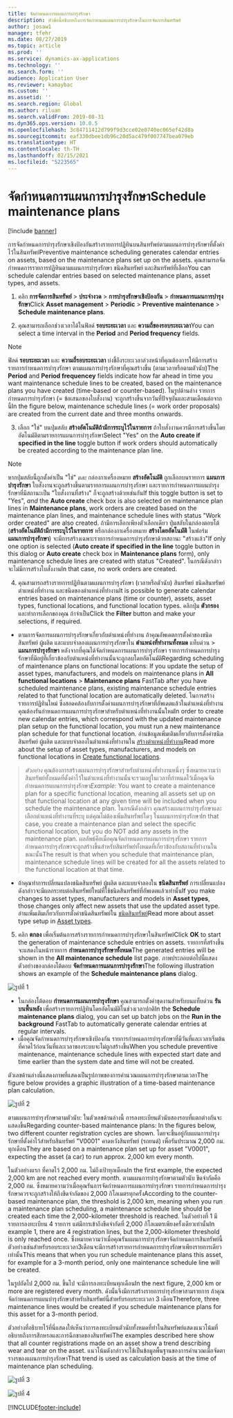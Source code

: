 ```yaml
---
title: จัดกำหนดการแผนการบำรุงรักษา
description: หัวข้อนี้อธิบายถึงการจัดกำหนดแผนการบำรุงรักษาในการจัดการสินทรัพย์
author: josaw1
manager: tfehr
ms.date: 08/27/2019
ms.topic: article
ms.prod: ''
ms.service: dynamics-ax-applications
ms.technology: ''
ms.search.form: ''
audience: Application User
ms.reviewer: kamaybac
ms.custom: ''
ms.assetid: ''
ms.search.region: Global
ms.author: riluan
ms.search.validFrom: 2019-08-31
ms.dyn365.ops.version: 10.0.5
ms.openlocfilehash: 3c84711412d799f9d3cce02e0740ec065ef42d8a
ms.sourcegitcommit: eaf330dbee1db96c20d5ac479f007747bea079eb
ms.translationtype: HT
ms.contentlocale: th-TH
ms.lasthandoff: 02/15/2021
ms.locfileid: "5223565"
---
```

# <a name="schedule-maintenance-plans"></a><span data-ttu-id="b6a22-103">จัดกำหนดการแผนการบำรุงรักษา</span><span class="sxs-lookup"><span data-stu-id="b6a22-103">Schedule maintenance plans</span></span>

[!include [banner](../../includes/banner.md)]

 

<span data-ttu-id="b6a22-104">การจัดกำหนดการบำรุงรักษาเชิงป้องกันสร้างรายการปฏิทินบนสินทรัพย์ตามแผนการบำรุงรักษาที่ตั้งค่าไว้ในสินทรัพย์</span><span class="sxs-lookup"><span data-stu-id="b6a22-104">Preventive maintenance scheduling generates calendar entries on assets, based on the maintenance plans set up on the assets.</span></span> <span data-ttu-id="b6a22-105">คุณสามารถจัดกำหนดการรายการปฏิทินตามแผนการบำรุงรักษา ชนิดสินทรัพย์ และสินทรัพย์ที่เลือก</span><span class="sxs-lookup"><span data-stu-id="b6a22-105">You can schedule calendar entries based on selected maintenance plans, asset types, and assets.</span></span>

1. <span data-ttu-id="b6a22-106">คลิก **การจัดการสินทรัพย์** > **ประจำงวด** > **การบำรุงรักษาเชิงป้องกัน** > **กำหนดการแผนการบำรุงรักษา**</span><span class="sxs-lookup"><span data-stu-id="b6a22-106">Click **Asset management** > **Periodic** > **Preventive maintenance** > **Schedule maintenance plans**.</span></span>

2. <span data-ttu-id="b6a22-107">คุณสามารถเลือกช่วงเวลาได้ในฟิลด์ **รอบระยะเวลา** และ **ความถี่ของรอบระยะเวลา**</span><span class="sxs-lookup"><span data-stu-id="b6a22-107">You can select a time interval in the **Period** and **Period frequency** fields.</span></span>

>[!NOTE]
><span data-ttu-id="b6a22-108">ฟิลด์ **รอบระยะเวลา** และ **ความถี่รอบระยะเวลา** บ่งชี้ถึงระยะเวลาล่วงหน้าที่คุณต้องการให้มีการสร้างรายการกำหนดการบำรุงรักษา ตามแผนการบำรุงรักษาที่คุณสร้างขึ้น (ตามเวลาหรือตามตัวนับ)</span><span class="sxs-lookup"><span data-stu-id="b6a22-108">The **Period** and **Period frequencey** fields indicate how far ahead in time you want maintenance schedule lines to be created, based on the maintenance plans you have created (time-based or counter-based).</span></span> <span data-ttu-id="b6a22-109">ในรูปด้านล่าง รายการกำหนดการบำรุงรักษา (= ข้อเสนอของใบสั่งงาน) จะถูกสร้างขึ้นจากวันที่ปัจจุบันและสามเดือนต่อจากนี้</span><span class="sxs-lookup"><span data-stu-id="b6a22-109">In the figure below, maintenance schedule lines (= work order proposals) are created from the current date and three months onwards.</span></span>

3. <span data-ttu-id="b6a22-110">เลือก "ใช่" บนปุ่มสลับ **สร้างอัตโนมัติถ้ามีการระบุไว้ในรายการ** ถ้าใบสั่งงานควรมีการสร้างขึ้นโดยอัตโนมัติตามรายการแผนการบำรุงรักษา</span><span class="sxs-lookup"><span data-stu-id="b6a22-110">Select "Yes" on the **Auto create if specified in the line** toggle button if work orders should automatically be created according to the maintenance plan line.</span></span>

>[!NOTE]
><span data-ttu-id="b6a22-111">หากปุ่มสลับนี้ถูกตั้งค่าเป็น "ใช่" *และ* กล่องกาเครื่องหมาย **สร้างอัตโนมัติ** ถูกเลือกบนรายการ **แผนการบำรุงรักษา**  ใบสั่งงานจะถูกสร้างขึ้นตามรายการแผนการบำรุงรักษา และรายการกำหนดการแผนบำรุงรักษาที่มีสถานะเป็น "ใบสั่งงานที่สร้าง" ก็จะถูกสร้างด้วยเช่นกัน</span><span class="sxs-lookup"><span data-stu-id="b6a22-111">If this toggle button is set to "Yes", *and* the **Auto create** check box is also selected on maintenance plan lines in **Maintenance plans**, work orders are created based on the maintenance plan lines, and maintenance schedule lines with status "Work order created" are also created.</span></span> <span data-ttu-id="b6a22-112">ถ้ามีการเลือกเพียงตัวเลือกเดียว ปุ่มสลับในกล่องตอบโต้ (**สร้างอัตโนมัติถ้ามีการระบุไว้ในรายการ** หรือกล่องกาเครื่องหมาย **สร้างโดยอัตโนมัติ** ในฟอร์ม **แผนการบำรุงรักษา**) จะมีการสร้างเฉพาะรายการกำหนดการบำรุงรักษาด้วยสถานะ "สร้างแล้ว"</span><span class="sxs-lookup"><span data-stu-id="b6a22-112">If only one option is selected (**Auto create if specified in the line** toggle button in this dialog or **Auto create** check box in **Maintenance plans** form), only maintenance schedule lines are created with status "Created".</span></span> <span data-ttu-id="b6a22-113">ในกรณีดังกล่าว จะไม่มีการสร้างใบสั่งงาน</span><span class="sxs-lookup"><span data-stu-id="b6a22-113">In that case, no work orders are created.</span></span>

4. <span data-ttu-id="b6a22-114">คุณสามารถสร้างรายการปฏิทินตามแผนการบำรุงรักษา (เวลาหรือตัวนับ) สินทรัพย์ ชนิดสินทรัพย์ ตำแหน่งที่ทำงาน และชนิดของตำแหน่งที่ทำงาน</span><span class="sxs-lookup"><span data-stu-id="b6a22-114">It is possible to generate calendar entries based on maintenance plans (time or counter), assets, asset types, functional locations, and functional location types.</span></span> <span data-ttu-id="b6a22-115">คลิกปุ่ม **ตัวกรอง** และทำการเลือกของคุณ ถ้าจำเป็น</span><span class="sxs-lookup"><span data-stu-id="b6a22-115">Click the **Filter** button and make your selections, if required.</span></span>

- <span data-ttu-id="b6a22-116">ตามการจัดการแผนการบำรุงรักษาเกี่ยวกับตำแหน่งที่ทำงาน ถ้าคุณอัพเดตการตั้งค่าของชนิดสินทรัพย์ ผู้ผลิต และแบบจำลองแผนการบำรุงรักษาใน **ตำแหน่งที่ทำงานทั้งหมด**  แท็บด่วน > **แผนการบำรุงรักษา** หลังจากที่คุณได้จัดกำหนดการแผนการบำรุงรักษา รายการกำหนดการบำรุงรักษาที่มีอยู่ที่เกี่ยวข้องกับตำแหน่งที่ทำงานนั้นจะถูกลบโดยอัตโนมัติ</span><span class="sxs-lookup"><span data-stu-id="b6a22-116">Regarding scheduling of maintenance plans on functional locations: If you update the setup of asset types, manufacturers, and models on maintenance plans in **All functional locations** > **Maintenance plans** FastTab after you have scheduled maintenance plans, existing maintenance schedule entries related to that functional location are automatically deleted.</span></span> <span data-ttu-id="b6a22-117">ในการสร้างรายการปฏิทินใหม่ ซึ่งสอดคล้องกับการตั้งค่าแผนการบำรุงรักษาที่อัพเดตแล้วในตำแหน่งที่ทำงาน คุณต้องรันกำหนดการแผนการบำรุงรักษาสำหรับตำแหน่งที่ทำงานนั้นใหม่</span><span class="sxs-lookup"><span data-stu-id="b6a22-117">In order to create new calendar entries, which correspond with the updated maintenance plan setup on the functional location, you must run a new maintenance plan schedule for that functional location.</span></span> <span data-ttu-id="b6a22-118">อ่านข้อมูลเพิ่มเติมเกี่ยวกับการตั้งค่าชนิดสินทรัพย์ ผู้ผลิต และแบบจำลองในตำแหน่งที่ทำงานใน [สร้างตำแหน่งที่ทำงาน](../functional-locations/create-functional-locations.md)</span><span class="sxs-lookup"><span data-stu-id="b6a22-118">Read more about the setup of asset types, manufacturers, and models on functional locations in [Create functional locations](../functional-locations/create-functional-locations.md).</span></span>

><span data-ttu-id="b6a22-119">*ตัวอย่าง* คุณต้องการสร้างแผนการบำรุงรักษาสำหรับตำแหน่งที่ทำงานหนึ่งๆ ซึ่งหมายความว่าสินทรัพย์ทั้งหมดที่ตั้งค่าไว้ในตำแหน่งที่ทำงานนั้นจะรวมอยู่ในเวลาที่กำหนดไว้เมื่อคุณจัดกำหนดการแผนการบำรุงรักษา</span><span class="sxs-lookup"><span data-stu-id="b6a22-119">*Example:* You want to create a maintenance plan for a specific functional location, meaning all assets set up on that functional location at any given time will be included when you schedule the maintenance plan.</span></span> <span data-ttu-id="b6a22-120">ในกรณีดังกล่าว คุณสร้างแผนการบำรุงรักษาและเลือกตำแหน่งที่ทำงานที่ระบุ แต่คุณไม่ต้องเพิ่มสินทรัพย์ใดๆ ในแผนการบำรุงรักษา</span><span class="sxs-lookup"><span data-stu-id="b6a22-120">In that case, you create a maintenance plan and select the specific functional location, but you do NOT add any assets in the maintenance plan.</span></span> <span data-ttu-id="b6a22-121">ผลลัพธ์คือเมื่อคุณจัดกำหนดการแผนการบำรุงรักษา รายการกำหนดการบำรุงรักษาจะถูกสร้างขึ้นสำหรับสินทรัพย์ทั้งหมดที่เกี่ยวข้องกับสถานที่ทำงานในขณะนั้น</span><span class="sxs-lookup"><span data-stu-id="b6a22-121">The result is that when you schedule that maintenance plan, maintenance schedule lines will be created for all the assets related to the functional location at that time.</span></span>

- <span data-ttu-id="b6a22-122">ถ้าคุณทำการเปลี่ยนแปลงชนิดสินทรัพย์ ผู้ผลิต และแบบจำลองใน **ชนิดสินทรัพย์** การเปลี่ยนแปลงดังกล่าวจะมีผลกระทบต่อสินทรัพย์ใหม่ที่ใช้ชนิดสินทรัพย์ที่อัพเดตแล้วเท่านั้น</span><span class="sxs-lookup"><span data-stu-id="b6a22-122">If you make changes to asset types, manufacturers and models in **Asset types**, those changes only affect new assets that use the updated asset type.</span></span> <span data-ttu-id="b6a22-123">อ่านเพิ่มเติมเกี่ยวกับการตั้งค่าชนิดสินทรัพย์ใน [ชนิดสินทรัพย์](../setup-for-objects/object-types.md)</span><span class="sxs-lookup"><span data-stu-id="b6a22-123">Read more about asset type setup in [Asset types](../setup-for-objects/object-types.md).</span></span>  

5. <span data-ttu-id="b6a22-124">คลิก **ตกลง** เพื่อเริ่มต้นการสร้างรายการกำหนดการบำรุงรักษาในสินทรัพย์</span><span class="sxs-lookup"><span data-stu-id="b6a22-124">Click **OK** to start the generation of maintenance schedule entries on assets.</span></span> <span data-ttu-id="b6a22-125">รายการที่สร้างขึ้นจะแสดงในหน้ารายการ **กำหนดการบำรุงรักษาทั้งหมด**</span><span class="sxs-lookup"><span data-stu-id="b6a22-125">The generated entries will be shown in the **All maintenance schedule** list page.</span></span> <span data-ttu-id="b6a22-126">ภาพประกอบต่อไปนี้แสดงตัวอย่างของกล่องโต้ตอบ **จัดกำหนดการแผนการบำรุงรักษา**</span><span class="sxs-lookup"><span data-stu-id="b6a22-126">The following illustration shows an example of the **Schedule maintenance plans** dialog.</span></span>

![รูปที่ 1](media/09-preventive-maintenance.png)

- <span data-ttu-id="b6a22-128">ในกล่องโต้ตอบ **กำหนดการแผนการบำรุงรักษา** คุณสามารถตั้งค่าชุดงานสำหรับบนแท็บด่วน **รันบนพื้นหลัง** เพื่อสร้างรายการปฏิทินโดยอัตโนมัติในช่วงเวลาปกติ</span><span class="sxs-lookup"><span data-stu-id="b6a22-128">In the **Schedule maintenance plans** dialog, you can set up batch jobs on the **Run in the background** FastTab to automatically generate calendar entries at regular intervals.</span></span>  
- <span data-ttu-id="b6a22-129">เมื่อคุณจัดกำหนดการบำรุงรักษาเชิงป้องกัน รายการกำหนดการบำรุงรักษาที่มีวันที่และเวลาเริ่มต้นที่คาดไว้ก่อนวันที่และเวลาของระบบจะไม่ถูกสร้างขึ้น</span><span class="sxs-lookup"><span data-stu-id="b6a22-129">When you schedule preventive maintenance, maintenance schedule lines with expected start date and time earlier than the system date and time will not be created.</span></span>  

<span data-ttu-id="b6a22-130">ตัวเลขด้านล่างนี้แสดงภาพที่แสดงเป็นรูปภาพของการคำนวณแผนการบำรุงรักษาตามเวลา</span><span class="sxs-lookup"><span data-stu-id="b6a22-130">The figure below provides a graphic illustration of a time-based maintenance plan calculation.</span></span>  

![รูปที่ 2](media/10-preventive-maintenance.jpg)

<span data-ttu-id="b6a22-132">ตามแผนการบำรุงรักษาตามตัวนับ: ในตัวเลขด้านล่างนี้ การลงทะเบียนตัวนับสองรอบที่แตกต่างกันจะแสดงขึ้น</span><span class="sxs-lookup"><span data-stu-id="b6a22-132">Regarding counter-based maintenance plans: In the figures below, two different counter registration cycles are shown.</span></span> <span data-ttu-id="b6a22-133">โดยจะขึ้นอยู่กับแผนการบำรุงรักษาที่ตั้งค่าไว้สำหรับสินทรัพย์ "V0001" คาดหวังสินทรัพย์ (รถยนต์) เพื่อรันประมาณ 2,000 กม. ทุกเดือน</span><span class="sxs-lookup"><span data-stu-id="b6a22-133">They are based on a maintenance plan set up for asset "V0001", expecting the asset (a car) to run approx. 2,000 km every month.</span></span>

<span data-ttu-id="b6a22-134">ในตัวอย่างแรก ที่คาดไว้ 2,000 กม. ไม่ถึงเป้าทุกเดือน</span><span class="sxs-lookup"><span data-stu-id="b6a22-134">In the first example, the expected 2,000 km are not reached every month.</span></span> <span data-ttu-id="b6a22-135">ตามแผนการบำรุงรักษาตามตัวนับ ขีดจำกัดคือ 2,000 กม. ซึ่งหมายความว่าเมื่อคุณรันการจัดกำหนดการแผนการบำรุงรักษา รายการกำหนดการบำรุงรักษาควรจะถูกสร้างให้ถึงขีดจำกัดของ 2,000 กิโลเมตรทุกครั้ง</span><span class="sxs-lookup"><span data-stu-id="b6a22-135">According to the counter-based maintenance plan, the threshold is 2,000 km, meaning when you run a maintenance plan scheduling, a maintenance schedule line should be created each time the 2,000-kilometer threshold is reached.</span></span> <span data-ttu-id="b6a22-136">ในตัวอย่างที่ 1 มีรายการลงทะเบียน 4 รายการ แต่มีการเข้าถึงขีดจำกัดที่ 2,000 กิโลเมตรเพียงครั้งเดียวเท่านั้น</span><span class="sxs-lookup"><span data-stu-id="b6a22-136">In example 1, there are 4 registration lines, but the 2,000-kilometer threshold is only reached once.</span></span> <span data-ttu-id="b6a22-137">ซึ่งหมายความว่าเมื่อคุณรันแผนการบำรุงรักษาจัดกำหนดการสินทรัพย์นี้ตัวอย่างเช่นสำหรับรอบระยะเวลา3เดือนจะมีการสร้างรายการกำหนดการบำรุงรักษาเพียงรายการเดียวเท่านั้น</span><span class="sxs-lookup"><span data-stu-id="b6a22-137">This means that when you run schedule maintenance plans this asset, for example for a 3-month period, only one maintenance schedule line will be created.</span></span>

<span data-ttu-id="b6a22-138">ในรูปถัดไป 2,000 กม. ขึ้นไป จะมีการลงทะเบียนทุกเดือน</span><span class="sxs-lookup"><span data-stu-id="b6a22-138">In the next figure, 2,000 km or more are registered every month.</span></span> <span data-ttu-id="b6a22-139">ดังนั้นจึงมีการสร้างรายการบำรุงรักษาสามรายการ ถ้าคุณจัดกำหนดการแผนบำรุงรักษาสำหรับสินทรัพย์นี้สำหรับรอบระยะเวลา 3 เดือน</span><span class="sxs-lookup"><span data-stu-id="b6a22-139">Therefore, three maintenance lines would be created if you schedule maintenance plans for this asset for a 3-month period.</span></span> 

<span data-ttu-id="b6a22-140">ตัวอย่างที่อธิบายไว้ที่นี่แสดงให้เห็นว่าการลงทะเบียนตัวนับทั้งหมดที่ทำในสินทรัพย์แสดงแนวโน้มที่อธิบายถึงการสึกหรอและการฉีกขาดของสินทรัพย์</span><span class="sxs-lookup"><span data-stu-id="b6a22-140">The examples described here show that all counter registrations made on an asset show a trend describing wear and tear on the asset.</span></span> <span data-ttu-id="b6a22-141">แนวโน้มดังกล่าวจะใช้เป็นข้อมูลพื้นฐานของการคำนวณเมื่อจัดตารางรของแผนการบำรุงรักษา</span><span class="sxs-lookup"><span data-stu-id="b6a22-141">That trend is used as calculation basis at the time of maintenance plan scheduling.</span></span>

![รูปที่ 3](media/11-preventive-maintenance.png)

![รูปที่ 4](media/12-preventive-maintenance.png)



[!INCLUDE[footer-include](../../../includes/footer-banner.md)]